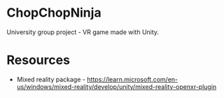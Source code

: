 # ChopChopNinja
University group project - VR game made with Unity.

# Resources
- Mixed reality package - https://learn.microsoft.com/en-us/windows/mixed-reality/develop/unity/mixed-reality-openxr-plugin

